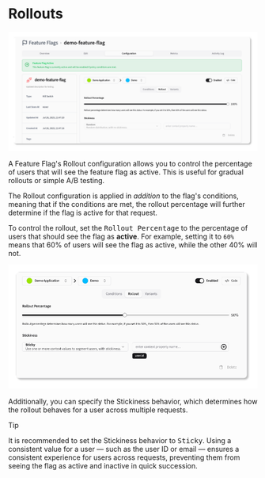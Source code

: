 # Rollouts

![Feature Flag Rollout Configuration](../../screenshots/feature-flags-rollout-tab.png)

A Feature Flag's Rollout configuration allows you to control the percentage of users that will see the feature flag as
active. This is useful for gradual rollouts or simple A/B testing.

The Rollout configuration is applied in _addition_ to the flag's conditions, meaning that if the conditions are met, the
rollout percentage will further determine if the flag is active for that request.

To control the rollout, set the <kbd>Rollout Percentage</kbd> to the percentage of users that should see the flag as **active**. For example,
setting it to `60%` means that 60% of users will see the flag as active, while the other 40% will not.

![Feature Flag with Configured Rollout](../../screenshots/feature-flags-rollout-configured.png)

Additionally, you can specify the Stickiness behavior, which determines how the rollout behaves for a user across
multiple requests.

> [!TIP]
> It is recommended to set the Stickiness behavior to <kbd>Sticky</kbd>. Using a consistent value for a user — such as
> the user ID or email — ensures a consistent experience for users across requests, preventing them from seeing the flag
> as active and inactive in quick succession.
